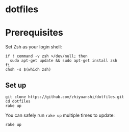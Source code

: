 # dotfiles

# Prerequisites

Set Zsh as your login shell:

    if ! command -v zsh >/dev/null; then
      sudo apt-get update && sudo apt-get install zsh
    fi
    chsh -s $(which zsh)

## Set up

    git clone https://github.com/zhiyuanshi/dotfiles.git
    cd dotfiles
    rake up

You can safely run `rake up` multiple times to update:

    rake up